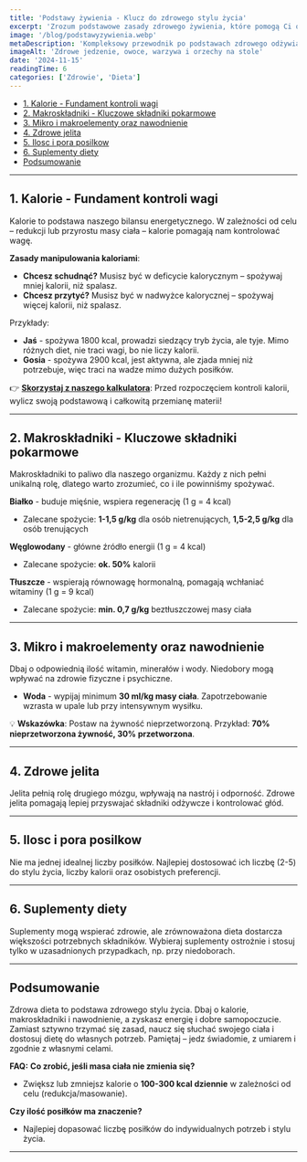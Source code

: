 ```yaml
---
title: 'Podstawy żywienia - Klucz do zdrowego stylu życia'
excerpt: 'Zrozum podstawowe zasady zdrowego żywienia, które pomogą Ci osiągnąć lepsze samopoczucie, formę i wyniki sportowe.'
image: '/blog/podstawyzywienia.webp'
metaDescription: 'Kompleksowy przewodnik po podstawach zdrowego odżywiania. Dowiedz się, jak komponować posiłki, jakie makroskładniki wybierać oraz jak unikać najczęstszych błędów.'
imageAlt: 'Zdrowe jedzenie, owoce, warzywa i orzechy na stole'
date: '2024-11-15'
readingTime: 6
categories: ['Zdrowie', 'Dieta']
---
```




- [1. Kalorie - Fundament kontroli wagi](#1-kalorie---fundament-kontroli-wagi)
- [2. Makroskładniki - Kluczowe składniki pokarmowe](#2-makroskładniki---kluczowe-składniki-pokarmowe)
- [3. Mikro i makroelementy oraz nawodnienie](#3-mikro-i-makroelementy-oraz-nawodnienie)
- [4. Zdrowe jelita](#4-zdrowe-jelita)
- [5. Ilosc i pora posilkow](#5-ilosc-i-pora-posilkow)
- [6. Suplementy diety](#6-suplementy-diety)
- [Podsumowanie](#podsumowanie)

---

## 1. Kalorie - Fundament kontroli wagi

Kalorie to podstawa naszego bilansu energetycznego. W zależności od celu – redukcji lub przyrostu masy ciała – kalorie pomagają nam kontrolować wagę.

**Zasady manipulowania kaloriami**:
- **Chcesz schudnąć?** Musisz być w deficycie kalorycznym – spożywaj mniej kalorii, niż spalasz.
- **Chcesz przytyć?** Musisz być w nadwyżce kalorycznej – spożywaj więcej kalorii, niż spalasz.

Przykłady:

- **Jaś** - spożywa 1800 kcal, prowadzi siedzący tryb życia, ale tyje. Mimo różnych diet, nie traci wagi, bo nie liczy kalorii.
- **Gosia** - spożywa 2900 kcal, jest aktywna, ale zjada mniej niż potrzebuje, więc traci na wadze mimo dużych posiłków.

👉 [**Skorzystaj z naszego kalkulatora**](/narzedzia): Przed rozpoczęciem kontroli kalorii, wylicz swoją podstawową i całkowitą przemianę materii!

---

## 2. Makroskładniki - Kluczowe składniki pokarmowe

Makroskładniki to paliwo dla naszego organizmu. Każdy z nich pełni unikalną rolę, dlatego warto zrozumieć, co i ile powinniśmy spożywać.

  **Białko** - buduje mięśnie, wspiera regenerację (1 g = 4 kcal)
  - Zalecane spożycie: **1-1,5 g/kg** dla osób nietrenujących, **1,5-2,5 g/kg** dla osób trenujących
  
  **Węglowodany** - główne źródło energii (1 g = 4 kcal)
  - Zalecane spożycie: **ok. 50%** kalorii
  
  **Tłuszcze** - wspierają równowagę hormonalną, pomagają wchłaniać witaminy (1 g = 9 kcal)
  - Zalecane spożycie: **min. 0,7 g/kg** beztłuszczowej masy ciała

---

## 3. Mikro i makroelementy oraz nawodnienie

Dbaj o odpowiednią ilość witamin, minerałów i wody. Niedobory mogą wpływać na zdrowie fizyczne i psychiczne.

- **Woda** - wypijaj minimum **30 ml/kg masy ciała**. Zapotrzebowanie wzrasta w upale lub przy intensywnym wysiłku.

💡 **Wskazówka**: Postaw na żywność nieprzetworzoną. Przykład: **70% nieprzetworzona żywność, 30% przetworzona**.

---

## 4. Zdrowe jelita

Jelita pełnią rolę drugiego mózgu, wpływają na nastrój i odporność. Zdrowe jelita pomagają lepiej przyswajać składniki odżywcze i kontrolować głód.

---

## 5. Ilosc i pora posilkow

Nie ma jednej idealnej liczby posiłków. Najlepiej dostosować ich liczbę (2-5) do stylu życia, liczby kalorii oraz osobistych preferencji.

---

## 6. Suplementy diety

Suplementy mogą wspierać zdrowie, ale zrównoważona dieta dostarcza większości potrzebnych składników. Wybieraj suplementy ostrożnie i stosuj tylko w uzasadnionych przypadkach, np. przy niedoborach.


---

## Podsumowanie

Zdrowa dieta to podstawa zdrowego stylu życia. Dbaj o kalorie, makroskładniki i nawodnienie, a zyskasz energię i dobre samopoczucie. Zamiast sztywno trzymać się zasad, naucz się słuchać swojego ciała i dostosuj dietę do własnych potrzeb. Pamiętaj – jedz świadomie, z umiarem i zgodnie z własnymi celami.

**FAQ:**
  **Co zrobić, jeśli masa ciała nie zmienia się?** 
  - Zwiększ lub zmniejsz kalorie o **100-300 kcal dziennie** w zależności od celu (redukcja/masowanie).


  **Czy ilość posiłków ma znaczenie?**
  -  Najlepiej dopasować liczbę posiłków do indywidualnych potrzeb i stylu życia.

--- 
